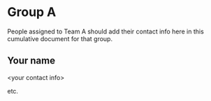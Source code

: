 # Group A

People assigned to Team A should add their contact info here in this
cumulative document for that group.

## Your name

&lt;your contact info&gt;

etc.
